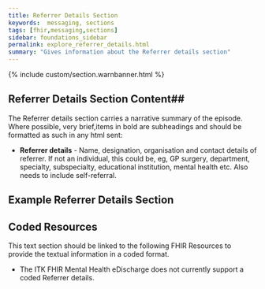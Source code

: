 ```yaml
---
title: Referrer Details Section
keywords:  messaging, sections
tags: [fhir,messaging,sections]
sidebar: foundations_sidebar
permalink: explore_referrer_details.html
summary: "Gives information about the Referrer details section"
---
```


{% include custom/section.warnbanner.html %}

## Referrer Details Section Content##
The Referrer details section carries a narrative summary of the episode. Where possible, very brief,items in bold are subheadings and should be formatted as such in any html sent:

- **Referrer details** - Name, designation, organisation and contact details of referrer. If not an individual, this could be, eg, GP surgery, department, specialty, subspecialty, educational institution, mental health etc. Also needs to include self-referral.

##  Example Referrer Details Section ##

<script src="https://gist.github.com/IOPS-DEV/324006a867ea11a33997dcb6148b289a.js"></script>

## Coded Resources ##

This text section should be linked to the following FHIR Resources to provide the textual information in a coded format.

- The ITK FHIR Mental Health eDischarge does not currently support a coded Referrer details.






